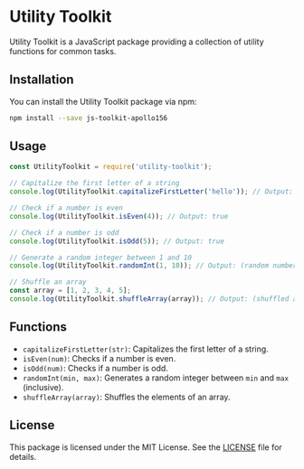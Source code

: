 # Utility Toolkit

Utility Toolkit is a JavaScript package providing a collection of utility functions for common tasks.

## Installation

You can install the Utility Toolkit package via npm:

```bash
npm install --save js-toolkit-apollo156
```

## Usage

```javascript
const UtilityToolkit = require('utility-toolkit');

// Capitalize the first letter of a string
console.log(UtilityToolkit.capitalizeFirstLetter('hello')); // Output: Hello

// Check if a number is even
console.log(UtilityToolkit.isEven(4)); // Output: true

// Check if a number is odd
console.log(UtilityToolkit.isOdd(5)); // Output: true

// Generate a random integer between 1 and 10
console.log(UtilityToolkit.randomInt(1, 10)); // Output: (random number between 1 and 10)

// Shuffle an array
const array = [1, 2, 3, 4, 5];
console.log(UtilityToolkit.shuffleArray(array)); // Output: (shuffled array)
```

## Functions

- `capitalizeFirstLetter(str)`: Capitalizes the first letter of a string.
- `isEven(num)`: Checks if a number is even.
- `isOdd(num)`: Checks if a number is odd.
- `randomInt(min, max)`: Generates a random integer between `min` and `max` (inclusive).
- `shuffleArray(array)`: Shuffles the elements of an array.

## License

This package is licensed under the MIT License. See the [LICENSE](LICENSE) file for details.

